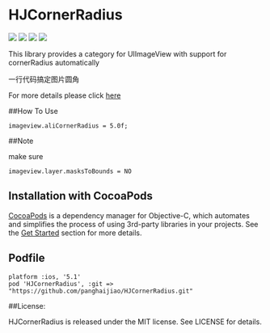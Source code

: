 # HJCornerRadius

![](https://img.shields.io/badge/build-passing-brightgreen.svg)
![](https://img.shields.io/badge/pod-v0.4.1-blue.svg)
![](https://img.shields.io/badge/language-objc-5787e5.svg)
![](https://img.shields.io/badge/license-MIT-brightgreen.svg)  

This library provides a category for UIImageView with support for cornerRadius automatically

一行代码搞定图片圆角

For more details please click [here](http://www.olinone.com/?p=484)

##How To Use

```
imageview.aliCornerRadius = 5.0f;
```

##Note

make sure

```
imageview.layer.masksToBounds = NO
```

## Installation with CocoaPods

[CocoaPods](http://cocoapods.org/) is a dependency manager for Objective-C, which automates and simplifies the process of using 3rd-party libraries in your projects. See the [Get Started](http://cocoapods.org/#get_started) section for more details.

## Podfile

```
platform :ios, '5.1'
pod 'HJCornerRadius', :git => "https://github.com/panghaijiao/HJCornerRadius.git"
```


##License:  

HJCornerRadius is released under the MIT license. See LICENSE for details.
